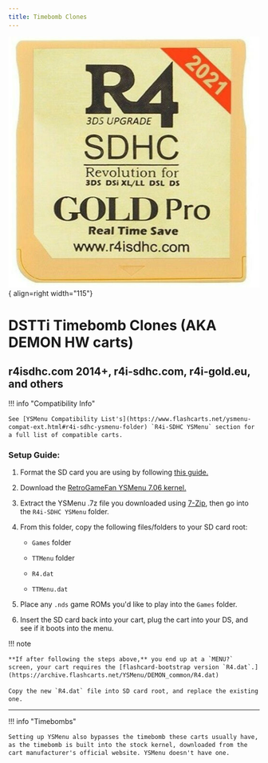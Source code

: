 ```yaml
---
title: Timebomb Clones
---
```


![r4isdhc.com 2014+](../images/r4i-sdhc.jpg){ align=right width="115"}
# DSTTi Timebomb Clones (AKA DEMON HW carts)
## r4isdhc.com 2014+, r4i-sdhc.com, r4i-gold.eu, and others

!!! info "Compatibility Info"

    See [YSMenu Compatibility List's](https://www.flashcarts.net/ysmenu-compat-ext.html#r4i-sdhc-ysmenu-folder) `R4i-SDHC YSMenu` section for a full list of compatible carts.

### Setup Guide:

1. Format the SD card you are using by following [this guide.](https://wiki.hacks.guide/wiki/Formatting_an_SD_card)

1. Download the [RetroGameFan YSMenu 7.06 kernel.](https://gbatemp.net/download/retrogamefan-multi-cart-update.35737/download)

1. Extract the YSMenu .7z file you downloaded using [7-Zip](https://www.7-zip.org/), then go into the `R4i-SDHC YSMenu` folder.

1. From this folder, copy the following files/folders to your SD card root:

    - `Games` folder

    - `TTMenu` folder

    - `R4.dat`

    - `TTMenu.dat`

1. Place any `.nds` game ROMs you'd like to play into the `Games` folder.

1. Insert the SD card back into your cart, plug the cart into your DS, and see if it boots into the menu.

!!! note

    **If after following the steps above,** you end up at a `MENU?` screen, your cart requires the [flashcard-bootstrap version `R4.dat`.](https://archive.flashcarts.net/YSMenu/DEMON_common/R4.dat)
    
    Copy the new `R4.dat` file into SD card root, and replace the existing one.

---

!!! info "Timebombs"

    Setting up YSMenu also bypasses the timebomb these carts usually have, as the timebomb is built into the stock kernel, downloaded from the cart manufacturer's official website. YSMenu doesn't have one.